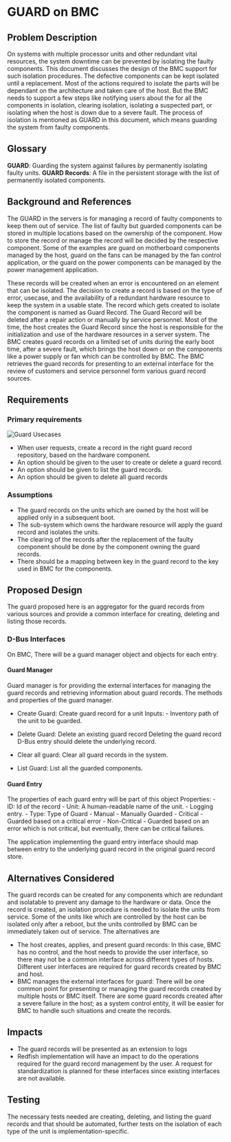 # GUARD on BMC

## Problem Description
On systems with multiple processor units and other redundant vital resources,
the system downtime can be prevented by isolating the faulty components. This
document discusses the design of the BMC support for such isolation procedures.
The defective components can be kept isolated until a replacement. Most of the
actions required to isolate the parts will be dependant on the architecture and
taken care of the host. But the BMC needs to support a few steps like notifying
users about the for all the components in isolation, clearing isolation,
isolating a suspected part, or isolating when the host is down due to a severe
fault. The process of isolation is mentioned as GUARD in this document, which
means guarding the system from faulty components.

## Glossary
**GUARD**: Guarding the system against failures by permanently isolating faulty
units.
**GUARD Records**: A file in the persistent storage with the list of
permanently isolated components.


## Background and References

The GUARD in the servers is for managing a record of faulty components to keep
them out of service. The list of faulty but guarded components can be stored in
multiple locations based on the ownership of the component. How to store the
record or manage the record will be decided by the respective component.
Some of the examples are guard on motherboard components managed by
the host, guard on the fans can be managed by the fan control application, or
the guard on the power components can be managed by the power
management application.

These records will be created when an error is encountered on an element
that can be isolated. The decision to create a record is based on the type of
error, usecase, and the availability of a redundant hardware resource to keep
the system in a usable state. The record which gets created to isolate the
component is named as Guard Record. The Guard Record will be deleted after
a repair action or manually by service personnel. Most of the time, the host
creates the Guard Record since the host is responsible for the initialization
and use of the hardware resources in a server system. The BMC creates guard
records on a limited set of units during the early boot time, after a severe
fault, which brings the host down or on the components like a power supply or
fan which can be controlled by BMC. The BMC retrieves the guard records for
presenting to an external interface for the review of customers and service
personnel form various guard record sources.

## Requirements
### Primary requirements
![Guard Usecases](https://user-images.githubusercontent.com/16666879/70852658-0edfda80-1eca-11ea-9d70-c81a690c78f2.jpeg)
- When user requests, create a record in the right guard record repository,
  based on the hardware component.
- An option should be given to the user to create or delete a guard record.
- An option should be given to list the guard records.
- An option should be given to delete all guard records
### Assumptions
- The guard records on the units which are owned by the host will be applied
  only in a subsequent boot.
- The sub-system which owns the hardware resource will apply the guard record
  and isolates the units.
-  The clearing of the records after the replacement of the faulty component
   should be done by the component owning the guard records.
- There should be a mapping between key in the guard record to the key used in
  BMC for the components.

## Proposed Design
The guard proposed here is an aggregator for the guard records from various
sources and provide a common interface for creating, deleting and listing those
records.

### D-Bus Interfaces
On BMC, There will be a guard manager object and objects for each entry.
#### Guard Manager
Guard manager is for providing the external interfaces for managing the guard
records and retrieving information about guard records.
The methods and properties of the guard manager.
- Create Guard: Create guard record for a unit
       Inputs:
           - Inventory path of the unit to be guarded.

- Delete Guard: Delete an existing guard record
       Deleting the guard record D-Bus entry should delete the underlying
       record.
       
- Clear all guard: Clear all guard records in the system.

- List Guard:  List all the guarded components.

#### Guard Entry
The properties of each guard entry will be part of this object
Properties:
        - ID: Id of the record
        - Unit: A human-readable name of the unit.
        - Logging entry.
        - Type: Type of Guard
                - Manual - Manually Guarded
                - Critical  - Guarded based on a critical error
                - Non-Critical - Guarded based on an error which is not
                  critical, but eventually, there can be critical failures.

The application implementing the guard entry interface should map between entry
to the underlying guard record in the original guard record store.
## Alternatives Considered

The guard records can be created for any components which are redundant and
isolatable to prevent any damage to the hardware or data. Once the record is
created, an isolation procedure is needed to isolate the units from service.
Some of the units like which are controlled by the host can be isolated only
after a reboot, but the units controlled by BMC can be immediately taken out of
service. The alternatives are
- The host creates, applies, and present guard records: In this case,
  BMC has no control, and the host needs to provide the user interface,
  so there may not be a common interface across different types of hosts.
  Different user interfaces are required for guard records created by
  BMC and host.
- BMC manages the external interfaces for guard: There will be one common
  point for presenting or managing the guard records created by multiple hosts
  or BMC itself. There are some guard records created after a severe failure
  in the host; as a system control entity, it will be easier for BMC
  to handle such situations and create the records.


## Impacts
- The guard records will be presented as an extension to logs
- Redfish implementation will have an impact to do the operations required
  for the guard record management by the user. A request for standardization is
  planned for these interfaces since existing interfaces are not available.

## Testing
The necessary tests needed are creating, deleting, and listing the guard
records and that should be automated, further tests on the isolation of each
type of the unit is implementation-specific.